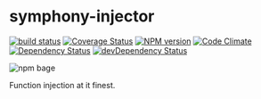 symphony-injector
=========================

[![build status](https://travis-ci.org/MattiasFestin/symphony-injector.png)](https://travis-ci.org/MattiasFestin/symphony-injector) [![Coverage Status](https://coveralls.io/repos/MattiasFestin/symphony-injector/badge.png)](https://coveralls.io/r/MattiasFestin/symphony-injector) [![NPM version](https://badge.fury.io/js/symphony-injector.png)](http://badge.fury.io/js/symphony-injector) [![Code Climate](https://codeclimate.com/github/MattiasFestin/symphony-injector.png)](https://codeclimate.com/github/MattiasFestin/symphony-injector) [![Dependency Status](https://david-dm.org/mattiasfestin/symphony-injector.png?theme=shields.io)](https://david-dm.org/mattiasfestin/symphony-injector) [![devDependency Status](https://david-dm.org/mattiasfestin/symphony-injector/dev-status.png)](https://david-dm.org/mattiasfestin/symphony-injector#info=devDependencies)

![npm bage](https://nodei.co/npm/symphony-injector.png?downloads=true&stars=true)

Function injection at it finest.
